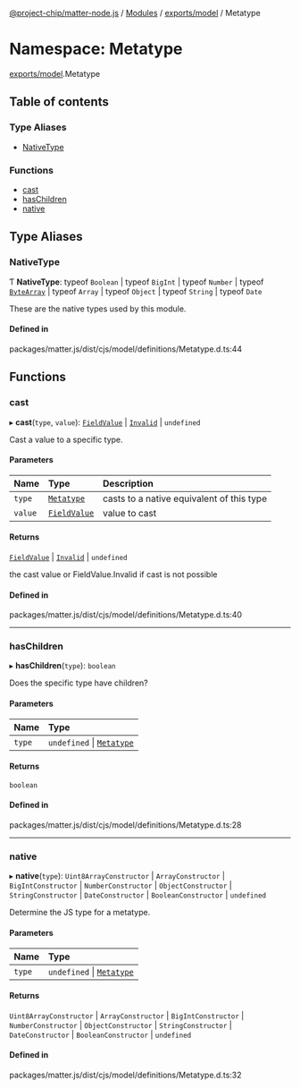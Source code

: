[@project-chip/matter-node.js](../README.md) / [Modules](../modules.md) / [exports/model](exports_model.md) / Metatype

# Namespace: Metatype

[exports/model](exports_model.md).Metatype

## Table of contents

### Type Aliases

- [NativeType](exports_model.Metatype.md#nativetype)

### Functions

- [cast](exports_model.Metatype.md#cast)
- [hasChildren](exports_model.Metatype.md#haschildren)
- [native](exports_model.Metatype.md#native)

## Type Aliases

### NativeType

Ƭ **NativeType**: typeof `Boolean` \| typeof `BigInt` \| typeof `Number` \| typeof [`ByteArray`](util_export.md#bytearray-1) \| typeof `Array` \| typeof `Object` \| typeof `String` \| typeof `Date`

These are the native types used by this module.

#### Defined in

packages/matter.js/dist/cjs/model/definitions/Metatype.d.ts:44

## Functions

### cast

▸ **cast**(`type`, `value`): [`FieldValue`](exports_model.md#fieldvalue) \| [`Invalid`](exports_model.FieldValue.md#invalid-1) \| `undefined`

Cast a value to a specific type.

#### Parameters

| Name | Type | Description |
| :------ | :------ | :------ |
| `type` | [`Metatype`](../enums/exports_model.Metatype-1.md) | casts to a native equivalent of this type |
| `value` | [`FieldValue`](exports_model.md#fieldvalue) | value to cast |

#### Returns

[`FieldValue`](exports_model.md#fieldvalue) \| [`Invalid`](exports_model.FieldValue.md#invalid-1) \| `undefined`

the cast value or FieldValue.Invalid if cast is not possible

#### Defined in

packages/matter.js/dist/cjs/model/definitions/Metatype.d.ts:40

___

### hasChildren

▸ **hasChildren**(`type`): `boolean`

Does the specific type have children?

#### Parameters

| Name | Type |
| :------ | :------ |
| `type` | `undefined` \| [`Metatype`](../enums/exports_model.Metatype-1.md) |

#### Returns

`boolean`

#### Defined in

packages/matter.js/dist/cjs/model/definitions/Metatype.d.ts:28

___

### native

▸ **native**(`type`): `Uint8ArrayConstructor` \| `ArrayConstructor` \| `BigIntConstructor` \| `NumberConstructor` \| `ObjectConstructor` \| `StringConstructor` \| `DateConstructor` \| `BooleanConstructor` \| `undefined`

Determine the JS type for a metatype.

#### Parameters

| Name | Type |
| :------ | :------ |
| `type` | `undefined` \| [`Metatype`](../enums/exports_model.Metatype-1.md) |

#### Returns

`Uint8ArrayConstructor` \| `ArrayConstructor` \| `BigIntConstructor` \| `NumberConstructor` \| `ObjectConstructor` \| `StringConstructor` \| `DateConstructor` \| `BooleanConstructor` \| `undefined`

#### Defined in

packages/matter.js/dist/cjs/model/definitions/Metatype.d.ts:32
